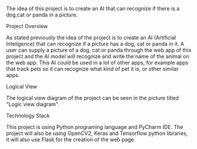 The idea of this project is to create an AI that can recognize if there is a dog,cat or panda in a picture.

Project Overview

 As stated previously the idea of the project is to create an AI (Artificial Inteligence) that can recognize if a picture has a dog, cat or panda in it. A user can supply a picture of a dog, cat or panda through the web app of this project and the AI model will recognize and write the name of the animal on the web app. This AI could be used in a lot of other apps, for example apps that track pets so it can recognize what kind of pet it is, or other similar apps.

Logical View

 The logical view diagram of the project can be seen in the picture titled "Logic view diagram".


Technology Stack

 This project is using Python programing language and PyCharm IDE. The project will also be using OpenCV2, Keras and Tensorflow python libraries, it will also use Flask for the creation of the web page.

